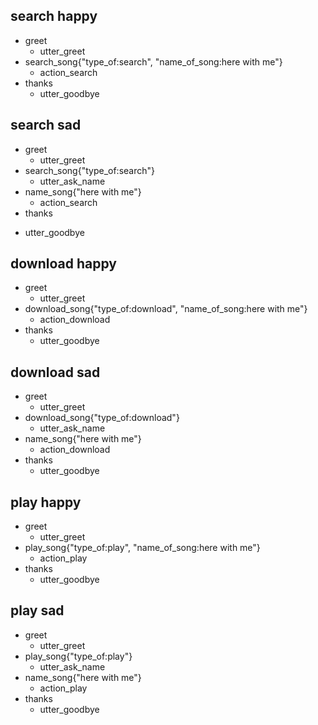 ## search happy
* greet
  - utter_greet
* search_song{"type_of:search", "name_of_song:here with me"}
  - action_search
* thanks
  - utter_goodbye

## search sad
* greet
  - utter_greet
* search_song{"type_of:search"}
  - utter_ask_name
* name_song{"here with me"}
  - action_search
* thanks
- utter_goodbye

## download happy
* greet
  - utter_greet
* download_song{"type_of:download", "name_of_song:here with me"}
  - action_download
* thanks
  - utter_goodbye

## download sad
* greet
  - utter_greet
* download_song{"type_of:download"}
  - utter_ask_name
* name_song{"here with me"}
  - action_download
* thanks
  - utter_goodbye

## play happy
* greet
  - utter_greet
* play_song{"type_of:play", "name_of_song:here with me"}
  - action_play
* thanks
  - utter_goodbye

## play sad
* greet
  - utter_greet
* play_song{"type_of:play"}
  - utter_ask_name
* name_song{"here with me"}
  - action_play
* thanks
  - utter_goodbye
